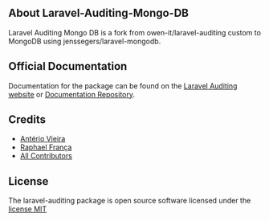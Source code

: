 ## About Laravel-Auditing-Mongo-DB

Laravel Auditing Mongo DB is a fork from owen-it/laravel-auditing custom to MongoDB using jenssegers/laravel-mongodb.

## Official Documentation

Documentation for the package can be found on the [Laravel Auditing website](http://www.laravel-auditing.com) or [Documentation Repository](https://github.com/owen-it/laravel-auditing-doc/blob/master/README.md).

## Credits

- [Antério Vieira](https://github.com/anteriovieira)
- [Raphael França](https://github.com/raphaelfranca)
- [All Contributors](https://github.com/owen-it/laravel-auditing/graphs/contributors)

## License

The laravel-auditing package is open source software licensed under the [license MIT](http://opensource.org/licenses/MIT)
